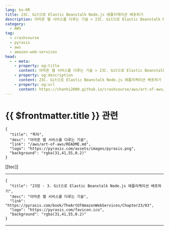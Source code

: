 ```yaml
---
lang: ko-KR
title: 23C. Git으로 Elastic Beanstalk Node.js 애플리케이션 배포하기
description: 아마존 웹 서비스를 다루는 기술 > 23C. Git으로 Elastic Beanstalk Node.js 애플리케이션 배포하기
category:
  - AWS
tag: 
  - crashcourse
  - pyrasis
  - aws 
  - amazon-web-services
head:
  - - meta:
    - property: og:title
      content: 아마존 웹 서비스를 다루는 기술 > 23C. Git으로 Elastic Beanstalk Node.js 애플리케이션 배포하기
    - property: og:description
      content: 23C. Git으로 Elastic Beanstalk Node.js 애플리케이션 배포하기
    - property: og:url
      content: https://chanhi2000.github.io/crashcourse/aws/art-of-aws/23C.html
---
```


# {{ $frontmatter.title }} 관련

```component VPCard
{
  "title": "목차",
  "desc": "아마존 웹 서비스를 다루는 기술",
  "link": "/aws/art-of-aws/README.md",
  "logo": "https://pyrasis.com/assets/images/pyrasis.png",
  "background": "rgba(31,41,55,0.2)"
}
```

[[toc]]

---

```component VPCard
{
  "title": "23장 - 3. Git으로 Elastic Beanstalk Node.js 애플리케이션 배포하기",
  "desc": "아마존 웹 서비스를 다루는 기술",
  "link": "https://pyrasis.com/book/TheArtOfAmazonWebServices/Chapter23/03",
  "logo": "https://pyrasis.com/favicon.ico",
  "background": "rgba(31,41,55,0.2)"
}
```

<!-- TODO: 작성 -->

---

<TagLinks />